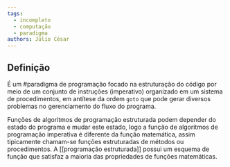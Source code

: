 ```yaml
---
tags:
  - incompleto
  - computação
  - paradigma
authors: Júlio César
---
```

## Definição

É um #paradigma de programação focado na estruturação do código por meio de um conjunto de instruções (imperativo) organizado em um sistema de procedimentos, em antítese da ordem `goto` que pode gerar diversos problemas no gerenciamento do fluxo do programa.

Funções de algoritmos de programação estruturada podem depender do estado do programa e mudar este estado, logo a função de algoritmos de programação imperativa é diferente da função matemática, assim tipicamente chamam-se funções estruturadas de métodos ou procedimentos. A [[programação estruturada]] possui um esquema de função que satisfaz a maioria das propriedades de funções matemáticas.

